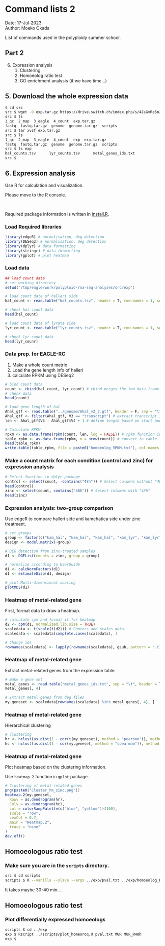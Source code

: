 # Command lists 2

Date: 17-Jul-2023  
Author: Moeko Okada  

List of commands used in the polyploidy summer school.  

## Part 2

6. Expression analysis
   1. Clustering
   2. Homoeolog ratio test
   3. GO enrichment analysis (if we have time...)

## 5. Download the whole expression data

```bash
$ cd src
src $ wget -O exp.tar.gz https://drive.switch.ch/index.php/s/4JaGxRe5nJvJ8WX/download
src $ ls
1_qc  2_map  3_eagle  4_count  exp.tar.gz
fastq  fastq.tar.gz  genome  genome.tar.gz  scripts
src $ tar xvzf exp.tar.gz
src $ ls
1_qc  2_map  3_eagle  4_count  exp  exp.tar.gz
fastq  fastq.tar.gz  genome  genome.tar.gz  scripts
src $ ls exp
hal_counts.tsv      lyr_counts.tsv      metal_genes_ids.txt
src $
```

## 6. Expression analysis

Use R for calculation and visualization.

Please move to the R console.

<br>

Required package information is written in [install.R](https://github.com/MoekoOkada/SummerSchool_2023/blob/main/scripts/install.r).


### Load Required libraries

```r
library(edgeR) # normalisation, deg detection
library(DESeq2) # normalisation, deg detection
library(dplyr) # data formatting
library(stringr) # data formatting
library(gplot) # plot heatmap
```

### Load data

```r
## load count data
# set working directory
setwd("/tmp/eagle/work/polyploid-rna-seq-analyses/src/exp")

# load count data of halleri side
hal_count <- read.table("hal_counts.tsv", header = T, row.names = 1, sep = "\t")

# check hal count data
head(hal_count)

# load count data of lyrata side
lyr_count <- read.table("lyr_counts.tsv", header = T, row.names = 1, sep = "\t")

# check lyr count data
head(lyr_counr)
```

### Data prep. for EAGLE-RC

1. Make a whole count matrix
2. Load the gene length info of halleri
3. calculate RPKM using DESeq2

```R
# bind count data
count <- cbind(hal_count, lyr_count) # cbind merges the two data frame based on rownames
# check data
head(count)

# load gene length of hal
Ahal_gtf <- read.table("../genome/Ahal_v2_2.gtf", header = F, sep = "\t")
Ahal_gtf <- filter(Ahal_gtf, V3 == "transcript") # extract transcript information
len <- Ahal_gtf$V5 - Ahal_gtf$V4 + 1 # define length based on start and end position of each gene

# Calculate RPKM
rpkm <- as.data.frame(rpkm(count, len, log = FALSE)) # rpkm function in DESeq2 package
table_rpkm <- as.data.frame(rpkm, n = nrow(count)) # convert to table
head(table_rpkm)
write.table(table_rpkm, file = paste0("homoeolog_RPKM.txt"), col.names = T, row.names = T, sep = "\t") # Output
```

### Make a count matrix for each condition (control and zinc) for expression analysis

```R
# Select function in dplyr package
control <- select(count, -contains("48h")) # Select columns without "48h"
head(control)
zinc <- select(count, contains("48h")) # Select columns with "48h"
head(zinc)
```

### Expression analysis: two-group comparison

Use edgeR to compare halleri side and kamchatica side under zinc treatment.

```R
# set groups
group <- factor(c("kam_hal", "kam_hal", "kam_hal", "kam_lyr", "kam_lyr", "kam_lyr"))
design <- model.matrix(~group)

# DEG detection from zinc-treated samples
d1 <- DGEList(counts = zinc, group = group)

# normalize according to UserGuide
d1 <- calcNormFactors(d1)
d1 <- estimateDisp(d1, design)

# plot Multi-dimensional scaling
plotMDS(d1)
```

### Heatmap of metal-related gene

First, format data to draw a heatmap.

```R
# calculate cpm and format it for heatmap
d2 <- cpm(d1, normalized.lib.size = TRUE)
scaledata <- t(scale(t(d2))) # Centers and scales data.
scaledata <- scaledata[complete.cases(scaledata), ]

# Change ids
rownames(scaledata) <- lapply(rownames(scaledata), gsub, pattern = ".t1", replacement = "")
```

### Heatmap of metal-related gene

Extract metal-related genes from the expression table.

```R
# make a gene set
metal_genes <- read.table("metal_genes_ids.txt", sep = "\t", header = T)
metal_genes[, 4]

# Extract metal genes from deg files
my.geneset <- scaledata[rownames(scaledata) %in% metal_genes[, 4], ]
```

### Heatmap of metal-related gene

Hierarchical clustering

```R
# clustering
hr <- hclust(as.dist(1 - cor(t(my.geneset), method = "pearson")), method = "complete")
hc <- hclust(as.dist(1 - cor(my.geneset, method = "spearman")), method = "complete")
```

### Heatmap of metal-related gene

Plot heatmap based on the clustering information.

Use `heatmap.2` function in `gplot` package.

```R
# Clustering of metal-related genes
png(paste0("Cluster_hm_zinc.png"))
heatmap.2(my.geneset,
  Rowv = as.dendrogram(hr),
  Colv = as.dendrogram(hc),
  col = colorRampPalette(c("blue", "yellow"))(100),
  scale = "row",
  cexCol = 0.7,
  main = "Heatmap.2",
  trace = "none"
)
dev.off()
```

## Homoeologous ratio test

### Make sure you are in the `scripts` directory.

```bash
src $ cd scripts
scripts $ R --vanilla --slave --args ../exp/pval.txt ../exp/homoeolog_RPKM.txt label.txt < calcpval_one.R
```

It takes maybe 30-40 min...

## Homoeologous ratio test

### Plot differentially expressed homoeologs

```bash
scripts $ cd ../exp
exp $ Rscript ../scripts/plot_homeoroq.R pval.txt MUR MUR_R48h
exp $
```